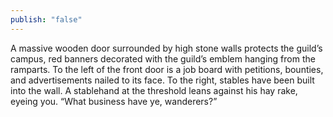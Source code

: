 ```yaml
---
publish: "false"
---
```

A massive wooden door surrounded by high stone walls protects the guild’s campus, red banners decorated with the guild’s emblem hanging from the ramparts. To the left of the front door is a job board with petitions, bounties, and advertisements nailed to its face. To the right, stables have been built into the wall. A stablehand at the threshold leans against his hay rake, eyeing you. “What business have ye, wanderers?”
